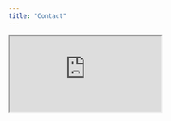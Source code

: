 ```yaml
---
title: "Contact"
---
```


<iframe src="https://www.google.com/maps/embed?pb=!1m18!1m12!1m3!1d1477.5773238663644!2d121.06817786103107!3d14.648449605804759!2m3!1f0!2f0!3f0!3m2!1i1024!2i768!4f13.1!3m3!1m2!1s0x3397b77aa3119f4f%3A0xfd3791a6ab4f5211!2sUP%20Alumni%20Engineers&#39;%20Centennial%20Hall!5e0!3m2!1sen!2sph!4v1614155662842!5m2!1sen!2sph" allowfullscreen="" loading="lazy"></iframe>
